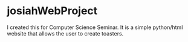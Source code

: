 # josiahWebProject

I created this for Computer Science Seminar. It is a simple python/html website that allows the user to create toasters.
